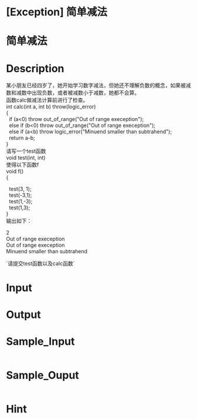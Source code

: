 # [Exception] 简单减法

# 简单减法

# Description
<p>某小朋友已经四岁了，她开始学习数字减法，但她还不理解负数的概念，如果被减数和减数中出现负数，或者被减数小于减数，她都不会算。<br />
函数calc做减法计算前进行了检查。<br />
int calc(int a, int b) throw(logic_error)<br />
{<br />
&nbsp; if (a&lt;0) throw out_of_range(&quot;Out of range exeception&quot;);<br />
&nbsp; else if (b&lt;0) throw out_of_range(&quot;Out of range exeception&quot;);<br />
&nbsp; else if (a&lt;b) throw logic_error(&quot;Minuend smaller than subtrahend&quot;);<br />
&nbsp; return a-b;<br />
}<br />
请写一个test函数<br />
void test(int, int)<br />
使得以下函数f<br />
void f()<br />
{</p>
<p>&nbsp; test(3, 1);<br />
&nbsp; test(-3,1);<br />
&nbsp; test(1,-3);<br />
&nbsp; test(1,3);<br />
}<br />
输出如下：</p>
<p>2<br />
Out of range exeception<br />
Out of range exeception<br />
Minuend smaller than subtrahend</p>
`请提交test函数以及calc函数`

# Input


# Output


# Sample_Input
```

```

# Sample_Ouput
```

```

# Hint


